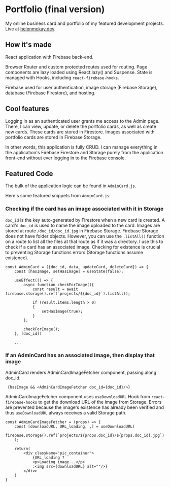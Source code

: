 # Portfolio (final version)

My online business card and portfolio of my featured development projects. Live at [helenmckay.dev](https://helenmckay.dev). 

## How it's made

React application with Firebase back-end. 

Browser Router and custom protected routes used for routing. Page components are lazy loaded using React.lazy() and Suspense. State is managed with Hooks, including `react-firebase-hooks`.

Firebase used for user authentication, image storage (Firebase Storage), database (Firebase Firestore), and hosting. 

## Cool features

Logging in as an authenticated user grants me access to the Admin page. There, I can view, update, or delete the portfolio cards, as well as create new cards. These cards are stored in Firestore. Images associated with portfolio cards are stored in Firebase Storage.

In other words, this application is fully CRUD. I can manage everything in the application's Firebase Firestore and Storage purely from the application front-end without ever logging in to the Firebase console.

## Featured Code

The bulk of the application logic can be found in `AdminCard.js`. 

Here's some featured snippets from `AdminCard.js`:

### Checking if the card has an image associated with it in Storage

`doc_id` is the key auto-generated by Firestore when a new card is created. A card's `doc_id` is used to name the image uploaded to the card. Images are stored at route `/doc_id/doc_id.jpg` in Firebase Storage. Firebase Storage does not have folder objects. However, you can use the `.listAll()` function on a route to list all the files at that route as if it was a directory. I use this to check if a card has an associated image. Checking for existence is crucial to preventing Storage functions errors (Storage functions assume existence).

```
const AdminCard = ({doc_id, data, updateCard, deleteCard}) => {
    const [hasImage, setHasImage] = useState(false);

    useEffect(() => {
        async function checkForImage(){
            const result = await firebase.storage().ref(`projects/${doc_id}`).listAll();

            if (result.items.length > 0)
            {
                setHasImage(true);
            }
        };

        checkForImage();
    }, [doc_id])
    
    ...
```

### If an AdminCard has an associated image, then display that image

AdminCard renders AdminCardImageFetcher component, passing along doc_id.

```
 {hasImage && <AdminCardImageFetcher doc_id={doc_id}/>}
```

AdminCardImageFetcher component uses `useDownloadURL` Hook from `react-firebase-hooks` to get the download URL of the image from Storage. Errors are prevented because the image's existence has already been verified and thus `useDownloadURL` always receives a valid Storage path.

```
const AdminCardImageFetcher = (props) => {
    const [downloadURL, URL_loading, ,] = useDownloadURL(
        firebase.storage().ref(`projects/${props.doc_id}/${props.doc_id}.jpg`)
    );

    return(
        <div className="pic_container">
            {URL_loading ?
            <p>Loading image...</p>
            :<img src={downloadURL} alt=""/>}
        </div>
    )
}
```
    
